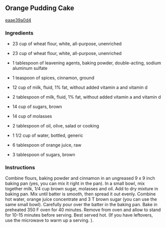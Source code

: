 ## Orange Pudding Cake

[eaae39a0d4](http://www.food.com/recipe/orange-pudding-cake-68312)

### Ingredients

 - 23 cup of wheat flour, white, all-purpose, unenriched

 - 23 cup of wheat flour, white, all-purpose, unenriched

 - 1 tablespoon of leavening agents, baking powder, double-acting, sodium aluminum sulfate

 - 1 teaspoon of spices, cinnamon, ground

 - 12 cup of milk, fluid, 1% fat, without added vitamin a and vitamin d

 - 2 tablespoon of milk, fluid, 1% fat, without added vitamin a and vitamin d

 - 14 cup of sugars, brown

 - 14 cup of molasses

 - 2 tablespoon of oil, olive, salad or cooking

 - 1 1/2 cup of water, bottled, generic

 - 6 tablespoon of orange juice, raw

 - 3 tablespoon of sugars, brown

### Instructions

Combine flours, baking powder and cinnamon in an ungreased 9 x 9 inch baking pan (yes, you can mix it right in the pan). In a small bowl, mix together milk, 1/4 cup brown sugar, molasses and oil. Add to dry mixture in baking pan. Mix until batter is smooth, then spread it out evenly. Combine hot water, orange juice concentrate and 3 T brown sugar (you can use the same small bowl). Carefully pour over the batter in the baking pan. Bake in preheated 350 F oven for 40 minutes. Remove from oven and allow to stand for 10-15 minutes before serving. Best served hot. (If you have leftovers, use the microwave to warm up a serving. ).